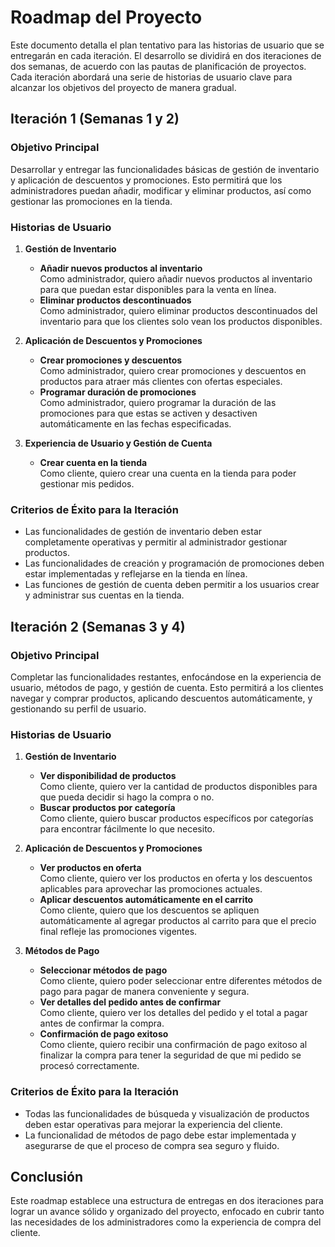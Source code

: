 # Roadmap del Proyecto

Este documento detalla el plan tentativo para las historias de usuario que se entregarán en cada iteración. El desarrollo se dividirá en dos iteraciones de dos semanas, de acuerdo con las pautas de planificación de proyectos. Cada iteración abordará una serie de historias de usuario clave para alcanzar los objetivos del proyecto de manera gradual.

## Iteración 1 (Semanas 1 y 2)

### Objetivo Principal

Desarrollar y entregar las funcionalidades básicas de gestión de inventario y aplicación de descuentos y promociones. Esto permitirá que los administradores puedan añadir, modificar y eliminar productos, así como gestionar las promociones en la tienda.

### Historias de Usuario

1. **Gestión de Inventario**
   - **Añadir nuevos productos al inventario**  
     Como administrador, quiero añadir nuevos productos al inventario para que puedan estar disponibles para la venta en línea.
   - **Eliminar productos descontinuados**  
     Como administrador, quiero eliminar productos descontinuados del inventario para que los clientes solo vean los productos disponibles.

2. **Aplicación de Descuentos y Promociones**
   - **Crear promociones y descuentos**  
     Como administrador, quiero crear promociones y descuentos en productos para atraer más clientes con ofertas especiales.
   - **Programar duración de promociones**  
     Como administrador, quiero programar la duración de las promociones para que estas se activen y desactiven automáticamente en las fechas especificadas.

3. **Experiencia de Usuario y Gestión de Cuenta**
   - **Crear cuenta en la tienda**  
     Como cliente, quiero crear una cuenta en la tienda para poder gestionar mis pedidos.

### Criterios de Éxito para la Iteración

- Las funcionalidades de gestión de inventario deben estar completamente operativas y permitir al administrador gestionar productos.
- Las funcionalidades de creación y programación de promociones deben estar implementadas y reflejarse en la tienda en línea.
- Las funciones de gestión de cuenta deben permitir a los usuarios crear y administrar sus cuentas en la tienda.

## Iteración 2 (Semanas 3 y 4)

### Objetivo Principal

Completar las funcionalidades restantes, enfocándose en la experiencia de usuario, métodos de pago, y gestión de cuenta. Esto permitirá a los clientes navegar y comprar productos, aplicando descuentos automáticamente, y gestionando su perfil de usuario.

### Historias de Usuario

1. **Gestión de Inventario**
   - **Ver disponibilidad de productos**  
     Como cliente, quiero ver la cantidad de productos disponibles para que pueda decidir si hago la compra o no.
   - **Buscar productos por categoría**  
     Como cliente, quiero buscar productos específicos por categorías para encontrar fácilmente lo que necesito.

2. **Aplicación de Descuentos y Promociones**
   - **Ver productos en oferta**  
     Como cliente, quiero ver los productos en oferta y los descuentos aplicables para aprovechar las promociones actuales.
   - **Aplicar descuentos automáticamente en el carrito**  
     Como cliente, quiero que los descuentos se apliquen automáticamente al agregar productos al carrito para que el precio final refleje las promociones vigentes.

3. **Métodos de Pago**
   - **Seleccionar métodos de pago**  
     Como cliente, quiero poder seleccionar entre diferentes métodos de pago para pagar de manera conveniente y segura.
   - **Ver detalles del pedido antes de confirmar**  
     Como cliente, quiero ver los detalles del pedido y el total a pagar antes de confirmar la compra.
   - **Confirmación de pago exitoso**  
     Como cliente, quiero recibir una confirmación de pago exitoso al finalizar la compra para tener la seguridad de que mi pedido se procesó correctamente.

### Criterios de Éxito para la Iteración

- Todas las funcionalidades de búsqueda y visualización de productos deben estar operativas para mejorar la experiencia del cliente.
- La funcionalidad de métodos de pago debe estar implementada y asegurarse de que el proceso de compra sea seguro y fluido.

## Conclusión

Este roadmap establece una estructura de entregas en dos iteraciones para lograr un avance sólido y organizado del proyecto, enfocado en cubrir tanto las necesidades de los administradores como la experiencia de compra del cliente.

